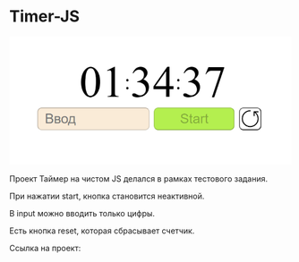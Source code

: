 # Timer-JS

![Habbits tracker](https://github.com/NiksonGlikson/Timer-JS/raw/main/images/project.png)

Проект Таймер на чистом JS делался в рамках тестового задания.

При нажатии start, кнопка становится неактивной.

В input можно вводить только цифры.

Есть кнопка reset, которая сбрасывает счетчик.

Ссылка на проект:

# 